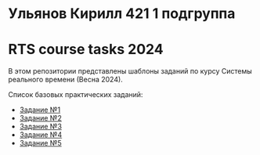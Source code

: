 # Ульянов Кирилл 421 1 подгруппа
# RTS course tasks 2024

В этом репозитории представлены шаблоны заданий по курсу Системы реального времени (Весна 2024).

Список базовых практических заданий:
* [Задание №1](/tasks/task01/task01.md)
* [Задание №2](/tasks/task02/task02.md)
* [Задание №3](/tasks/task03/task03.md)
* [Задание №4](/tasks/task04/task04.md)
* [Задание №5](/tasks/task05/task05.md)

